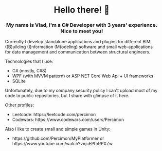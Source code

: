 <h1 align="center">Hello there! 👋</h1>
<h3 align="center">My name is Vlad, I'm a C# Developer with 3 years' experience. Nice to meet you!</h3>

Currently I develop standalone applications and plugins for different BIM ((B)uilding (I)nformation (M)odeling) software and small web-applications for data management and communication between structural engineers.

Technologies that I use:
<ul>
  <li>C# (mostly, C#8)</li>
  <li>WPF (with MVVM pattern) or ASP NET Core Web Api + UI frameworks</li>
  <li>SQLite</li>
</ul>

Unfortunately, due to my company security policy I can't upload most of my code to public repositories, but I share with glimpse of it here.

Other profiles:
<ul>
  <li>Leetcode: https://leetcode.com/percimon</li>
  <li>Codewars: https://www.codewars.com/users/Percimon</li>
</ul>

Also I like to create small and simple games in Unity:
<ul>
  <li>https://github.com/Percimon/MyPlatformer or https://www.youtube.com/watch?v=jcEPthRPXZw</li>
</ul>
